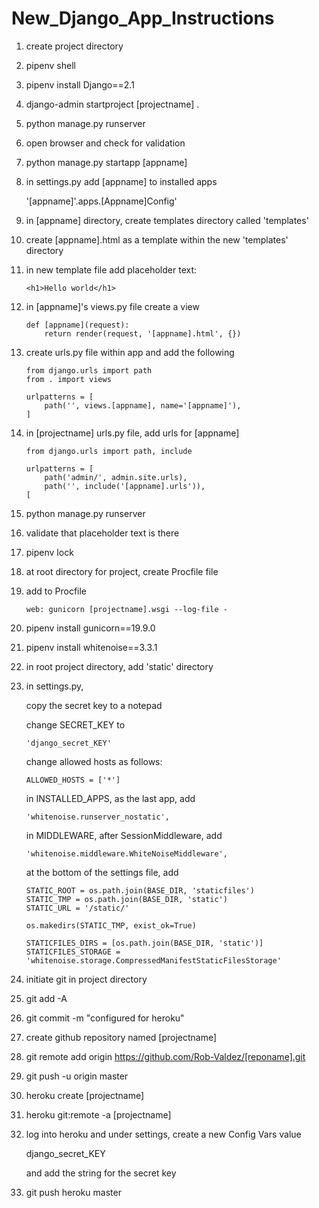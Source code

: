 # New_Django_App_Instructions

1. create project directory

2. pipenv shell

3. pipenv install Django==2.1

4. django-admin startproject [projectname] .

5. python manage.py runserver

6. open browser and check for validation

7. python manage.py startapp [appname]

8. in settings.py add [appname] to installed apps

    '[appname]'.apps.[Appname]Config'

9. in [appname] directory, create templates directory called 'templates'

10. create [appname].html as a template within the new 'templates' directory

11. in new template file add placeholder text: 
    
        <h1>Hello world</h1>

12. in [appname]'s views.py file create a view

        def [appname](request):
            return render(request, '[appname].html', {})

13. create urls.py file within app and add the following

        from django.urls import path
        from . import views

        urlpatterns = [
            path('', views.[appname], name='[appname]'),
        ]

14. in [projectname] urls.py file, add urls for [appname]

        from django.urls import path, include

        urlpatterns = [
            path('admin/', admin.site.urls),
            path('', include('[appname].urls')),
        [


15. python manage.py runserver

16. validate that placeholder text is there

17. pipenv lock

18. at root directory for project, create Procfile file 

19. add to Procfile

        web: gunicorn [projectname].wsgi --log-file - 

20. pipenv install gunicorn==19.9.0


22. pipenv install whitenoise==3.3.1

23. in root project directory, add 'static' directory

24. in settings.py, 

    copy the secret key to a notepad

    change SECRET_KEY to 
    
        'django_secret_KEY'
    
    change allowed hosts as follows:

        ALLOWED_HOSTS = ['*']
    
    in INSTALLED_APPS, as the last app, add

        'whitenoise.runserver_nostatic',
            
    in MIDDLEWARE, after SessionMiddleware, add
    
        'whitenoise.middleware.WhiteNoiseMiddleware',
        
    at the bottom of the settings file, add
    
        STATIC_ROOT = os.path.join(BASE_DIR, 'staticfiles')
        STATIC_TMP = os.path.join(BASE_DIR, 'static')
        STATIC_URL = '/static/'

        os.makedirs(STATIC_TMP, exist_ok=True)

        STATICFILES_DIRS = [os.path.join(BASE_DIR, 'static')]
        STATICFILES_STORAGE = 'whitenoise.storage.CompressedManifestStaticFilesStorage'

25. initiate git in project directory

26. git add -A

27. git commit -m "configured for heroku"

28. create github repository named [projectname]

29. git remote add origin https://github.com/Rob-Valdez/[reponame].git

30. git push -u origin master

31. heroku create [projectname]

32. heroku git:remote -a [projectname]

33. log into heroku and under settings, create a new Config Vars value

    django_secret_KEY

    and add the string for the secret key

33. git push heroku master
